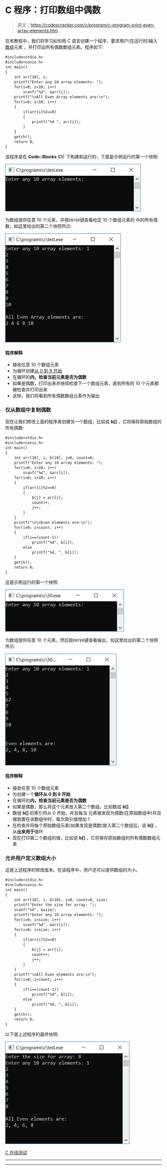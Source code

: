 # C 程序：打印数组中偶数

> 原文：<https://codescracker.com/c/program/c-program-print-even-array-elements.htm>

在本教程中，我们将学习如何用 C 语言创建一个程序，要求用户(在运行时)输入[数组](/c/c-arrays.htm)元素 ，并打印出所有偶数数组元素。程序如下:

```
#include<stdio.h>
#include<conio.h>
int main()
{
    int arr[10], i;
    printf("Enter any 10 array elements: ");
    for(i=0; i<10; i++)
        scanf("%d", &arr[i]);
    printf("\nAll Even Array elements are:\n");
    for(i=0; i<10; i++)
    {
        if(arr[i]%2==0)
        {
            printf("%d ", arr[i]);
        }
    }
    getch();
    return 0;
}
```

该程序是在 **Code::Blocks** IDE 下构建和运行的，下面是示例运行的第一个快照:

![c print even array elements](img/4817ceee1753b05be107803c9ed338b6.png)

为数组提供任意 10 个元素，并按`ENTER`键查看给定 10 个数组元素的 中的所有偶数，如这里给出的第二个快照所示:

![print all even numbers from given array c](img/a15268b8aa6f1e17b1449dac387373a4.png)

#### 程序解释

*   接收任意 10 个数组元素
*   为循环创建[从 0 到 9 开始](/c/c-for-loop.htm)
*   在循环的**内，检查当前元素是否为偶数**
*   如果是偶数，打印出来并继续检查下一个数组元素，直到所有的 10 个元素都被检查并打印出来
*   这样，我们将看到所有偶数数组元素作为输出

### 仅从数组中复制偶数

现在让我们修改上面的程序来创建另一个数组，比如说 **b[]** ，它将保存原始数组的所有偶数:

```
#include<stdio.h>
#include<conio.h>
int main()
{
    int arr[10], i, b[10], j=0, count=0;
    printf("Enter any 10 array elements: ");
    for(i=0; i<10; i++)
        scanf("%d", &arr[i]);
    for(i=0; i<10; i++)
    {
        if(arr[i]%2==0)
        {
            b[j] = arr[i];
            count++;
            j++;
        }
    }
    printf("\n\nEven elements are:\n");
    for(i=0; i<count; i++)
    {
        if(i==(count-1))
            printf("%d", b[i]);
        else
            printf("%d, ", b[i]);
    }
    getch();
    return 0;
}
```

这是示例运行的第一个快照:

![c program print even array elements](img/30c04a3364669fd0757a471e45d1b51a.png)

为数组提供任意 10 个元素，然后按`ENTER`键查看输出，如这里给出的第二个快照所示:

![print even elements c](img/617ca7d41745e3b77c243d4dbe21d96e.png)

#### 程序解释

*   接收任意 10 个数组元素
*   为创建一个**循环从 0 到 9 开始**
*   在循环的**内，检查当前元素是否为偶数**
*   如果是偶数，那么将这个元素放入第二个数组，比如数组 **b[]**
*   数组 **b[]** 的索引将从 0 开始，并且每当 元素被发现为偶数(在原始数组中)并且被放置在该数组中时，每次索引值增加 1
*   在检查并将每个原始数组元素(如果发现是偶数)放入第二个数组后，说 **b[]** ， 从**出来用于**循环
*   现在打印第二个数组的值，比如说 **b[]** ，它将保存原始数组的所有偶数数组元素

### 允许用户定义数组大小

这是上述程序的修改版本。在该程序中，用户还可以提供数组的大小。

```
#include<stdio.h>
#include<conio.h>
int main()
{
    int arr[10], i, b[10], j=0, count=0, size;
    printf("Enter the size for array: ");
    scanf("%d", &size);
    printf("Enter any 10 array elements: ");
    for(i=0; i<size; i++)
        scanf("%d", &arr[i]);
    for(i=0; i<size; i++)
    {
        if(arr[i]%2==0)
        {
            b[j] = arr[i];
            count++;
            j++;
        }
    }
    printf("\nAll Even elements are:\n");
    for(i=0; i<count; i++)
    {
        if(i==(count-1))
            printf("%d", b[i]);
        else
            printf("%d, ", b[i]);
    }
    getch();
    return 0;
}
```

以下是上述程序的最终快照:

![print all even array elements c](img/cbd45239c72bbec03079c581c394513a.png)

[C 在线测试](/exam/showtest.php?subid=2)

* * *

* * *